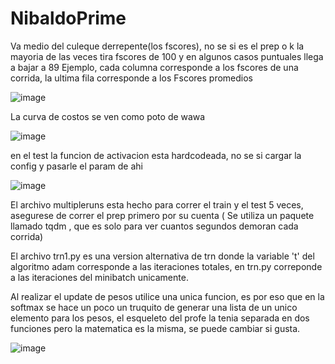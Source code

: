# NibaldoPrime

Va medio del culeque derrepente(los fscores), no se si es el prep o k
la mayoria de las veces tira fscores de 100 y en algunos casos puntuales llega a bajar a 89
Ejemplo, cada columna corresponde a los fscores de una corrida, la ultima fila corresponde a los Fscores promedios

![image](https://github.com/BenjaminAleRamosT/NibaldoPrime3/assets/81858128/073c3b4e-51f8-4796-9ab0-92999bcddbc3)

La curva de costos se ven como poto de wawa

![image](https://github.com/BenjaminAleRamosT/NibaldoPrime3/assets/81858128/a822d92c-7484-4e06-a650-694b03860581)

en el test la funcion de activacion esta hardcodeada, no se si cargar la config y pasarle el param de ahi

![image](https://github.com/BenjaminAleRamosT/NibaldoPrime3/assets/81858128/40bfde8c-4f91-438e-87d6-e62a782ac6ec)

El archivo multipleruns esta hecho para correr el train y el test 5 veces, asegurese de correr el prep primero por su cuenta ( Se utiliza un paquete llamado tqdm , que es solo para ver cuantos segundos demoran cada corrida)

El archivo trn1.py es una version alternativa de trn donde la variable 't' del algoritmo adam corresponde a las iteraciones totales, en trn.py correponde a las iteraciones del minibatch unicamente.

Al realizar el update de pesos utilice una unica funcion, es por eso que en la softmax se hace un poco un truquito de generar una lista de un unico elemento para los pesos, el esqueleto del profe la tenia separada en dos funciones pero la matematica es la misma, se puede cambiar si gusta.

![image](https://github.com/BenjaminAleRamosT/NibaldoPrime3/assets/81858128/176ae5e0-44cc-43c1-9200-493e1e5f74fa)

